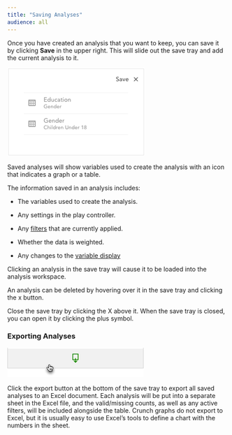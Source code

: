 ```yaml
---
title: "Saving Analyses"
audience: all
---
```


Once you have created an analysis that you want to keep, you can save it by clicking **Save** in the upper right. This will slide out the save tray and add the current analysis to it.

![](images/SaveTray.png)

Saved analyses will show variables used to create the analysis with an icon that indicates a graph or a table.

The information saved in an analysis includes:

  * The variables used to create the analysis.

  * Any settings in the play controller.

  * Any [filters](crunch_filtering-data.html) that are currently applied.

  * Whether the data is weighted.
  
  * Any changes to the [variable display](crunch_variable-display-in-expanded-view.html)

Clicking an analysis in the save tray will cause it to be loaded into the analysis workspace.

An analysis can be deleted by hovering over it in the save tray and clicking the x button.

Close the save tray by clicking the X above it. When the save tray is closed, you can open it by clicking the plus symbol.

### Exporting Analyses

![](images/ExportButton.png)

Click the export button at the bottom of the save tray to export all saved analyses to an Excel document. Each analysis will be put into a separate sheet in the Excel file, and the valid/missing counts, as well as any active filters, will be included alongside the table. Crunch graphs do not export to Excel, but it is usually easy to use Excel’s tools to define a chart with the numbers in the sheet.

